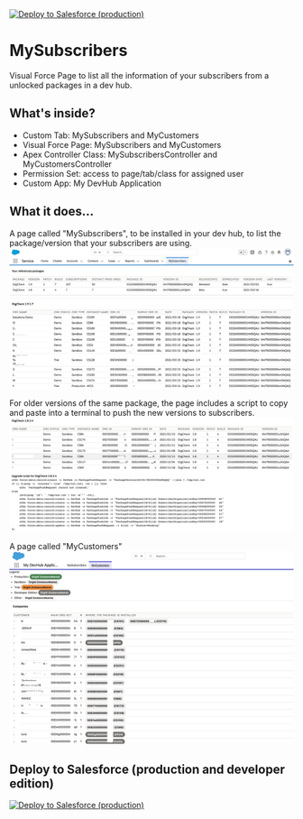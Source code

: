 <a href="https://githubsfdeploy.herokuapp.com/app/githubdeploy/VinceFINET/MyDevHubApplication?ref=master">
  <img alt="Deploy to Salesforce (production)" src="https://raw.githubusercontent.com/afawcett/githubsfdeploy/master/deploy.png">
</a>

# MySubscribers
Visual Force Page to list all the information of your subscribers from a unlocked packages in a dev hub.

## What's inside?
- Custom Tab: MySubscribers and MyCustomers
- Visual Force Page: MySubscribers and MyCustomers
- Apex Controller Class: MySubscribersController and MyCustomersController
- Permission Set: access to page/tab/class for assigned user
- Custom App: My DevHub Application

## What it does...
A page called "MySubscribers", to be installed in your dev hub, to list the package/version that your subscribers are using.
![Screenshot #1](/docs/MySubs.png)

For older versions of the same package, the page includes a script to copy and paste into a terminal to push the new versions to subscribers.
![Screenshot #1](/docs/MySubs2.png)

A page called "MyCustomers"
![Screensho #3](/docs/MyCusts.png)

## Deploy to Salesforce (production and developer edition)
<a href="https://githubsfdeploy.herokuapp.com/app/githubdeploy/VinceFINET/MyDevHubApplication?ref=master">
  <img alt="Deploy to Salesforce (production)" src="https://raw.githubusercontent.com/afawcett/githubsfdeploy/master/deploy.png">
</a>
